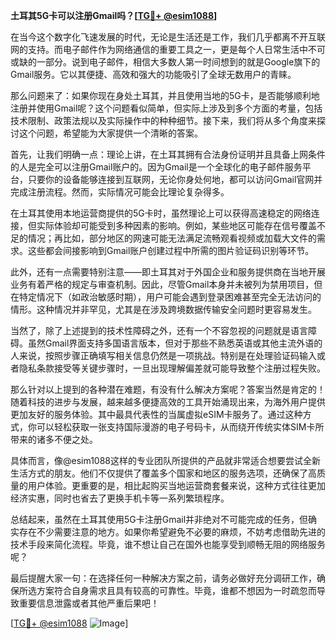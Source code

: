 **土耳其5G卡可以注册Gmail吗？[[TG💪+ @esim1088](https://t.me/s/esim1088)]**

在当今这个数字化飞速发展的时代，无论是生活还是工作，我们几乎都离不开互联网的支持。而电子邮件作为网络通信的重要工具之一，更是每个人日常生活中不可或缺的一部分。说到电子邮件，相信大多数人第一时间想到的就是Google旗下的Gmail服务。它以其便捷、高效和强大的功能吸引了全球无数用户的青睐。

那么问题来了：如果你现在身处土耳其，并且使用当地的5G卡，是否能够顺利地注册并使用Gmail呢？这个问题看似简单，但实际上涉及到多个方面的考量，包括技术限制、政策法规以及实际操作中的种种细节。接下来，我们将从多个角度来探讨这个问题，希望能为大家提供一个清晰的答案。

首先，让我们明确一点：理论上讲，在土耳其拥有合法身份证明并且具备上网条件的人是完全可以注册Gmail账户的。因为Gmail是一个全球化的电子邮件服务平台，只要你的设备能够连接到互联网，无论你身处何地，都可以访问Gmail官网并完成注册流程。然而，实际情况可能会比理论复杂得多。

在土耳其使用本地运营商提供的5G卡时，虽然理论上可以获得高速稳定的网络连接，但实际体验却可能受到多种因素的影响。例如，某些地区可能存在信号覆盖不足的情况；再比如，部分地区的网速可能无法满足流畅观看视频或加载大文件的需求。这些都会间接影响到Gmail账户创建过程中所需的图片验证码识别等环节。

此外，还有一点需要特别注意——即土耳其对于外国企业和服务提供商在当地开展业务有着严格的规定与审查机制。因此，尽管Gmail本身并未被列为禁用项目，但在特定情况下（如政治敏感时期），用户可能会遇到登录困难甚至完全无法访问的情形。这种情况并非罕见，尤其是在涉及跨境数据传输安全问题时更容易发生。

当然了，除了上述提到的技术性障碍之外，还有一个不容忽视的问题就是语言障碍。虽然Gmail界面支持多国语言版本，但对于那些不熟悉英语或其他主流外语的人来说，按照步骤正确填写相关信息仍然是一项挑战。特别是在处理验证码输入或者隐私条款接受等关键步骤时，一旦出现理解偏差就可能导致整个注册过程失败。

那么针对以上提到的各种潜在难题，有没有什么解决方案呢？答案当然是肯定的！随着科技的进步与发展，越来越多便捷高效的工具开始涌现出来，为海外用户提供更加友好的服务体验。其中最具代表性的当属虚拟eSIM卡服务了。通过这种方式，你可以轻松获取一张支持国际漫游的电子号码卡，从而绕开传统实体SIM卡所带来的诸多不便之处。

具体而言，像@esim1088这样的专业团队所提供的产品就非常适合想要尝试全新生活方式的朋友。他们不仅提供了覆盖多个国家和地区的服务选项，还确保了高质量的用户体验。更重要的是，相比起购买当地运营商套餐来说，这种方式往往更加经济实惠，同时也省去了更换手机卡等一系列繁琐程序。

总结起来，虽然在土耳其使用5G卡注册Gmail并非绝对不可能完成的任务，但确实存在不少需要注意的地方。如果你希望避免不必要的麻烦，不妨考虑借助先进的技术手段来简化流程。毕竟，谁不想让自己在国外也能享受到顺畅无阻的网络服务呢？

最后提醒大家一句：在选择任何一种解决方案之前，请务必做好充分调研工作，确保所选方案符合自身需求且具有较高的可靠性。毕竟，谁都不想因为一时疏忽而导致重要信息泄露或者其他严重后果吧！

[[TG💪+ @esim1088](https://t.me/s/esim1088) ![Image](https://i.postimg.cc/4NQfJmqS/Snipaste-2025-05-13-00-14-12.png)]